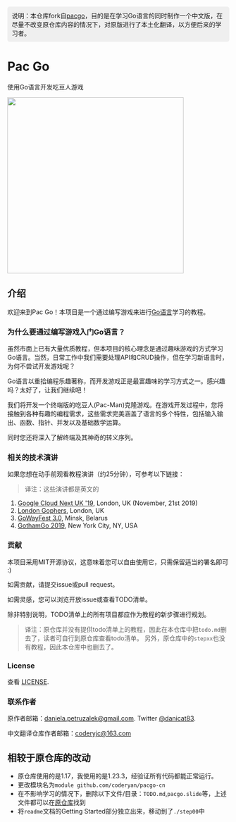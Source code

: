 <div style="background-color: #efefef; padding: 10px; margin: 5px 0;border-radius: 5px;">
说明：本仓库fork自<a href="https://github.com/danicat/pacgo" target="_blank">pacgo</a>，目的是在学习Go语言的同时制作一个中文版，在尽量不改变原仓库内容的情况下，对原版进行了本土化翻译，以方便后来的学习者。
</div>

# Pac Go

使用Go语言开发吃豆人游戏

<img src="./screenshot.jpg" height="400px" width="400px" />

## 介绍

欢迎来到Pac Go！本项目是一个通过编写游戏来进行[Go语言](https://golang.org)学习的教程。

### 为什么要通过编写游戏入门Go语言？

虽然市面上已有大量优质教程，但本项目的核心理念是通过趣味游戏的方式学习Go语言。当然，日常工作中我们需要处理API和CRUD操作，但在学习新语言时，为何不尝试开发游戏呢？

Go语言以重拾编程乐趣著称，而开发游戏正是最富趣味的学习方式之一。感兴趣吗？太好了，让我们继续吧！

我们将开发一个终端版的吃豆人(Pac-Man)克隆游戏。在游戏开发过程中，您将接触到各种有趣的编程需求，这些需求完美涵盖了语言的多个特性，包括输入输出、函数、指针、并发以及基础数学运算。

同时您还将深入了解终端及其神奇的转义序列。

### 相关的技术演讲

如果您想在动手前观看教程演讲（约25分钟），可参考以下链接：

> 译注：这些演讲都是英文的

1. [Google Cloud Next UK '19](https://cloud.withgoogle.com/next/uk/sessions?session=DZ224), London, UK (November, 21st 2019)
2. [London Gophers](https://youtu.be/SM8LTMnB4x0), London, UK
3. [GoWayFest 3.0](https://youtu.be/0qvW4kIlS8I), Minsk, Belarus
4. [GothamGo 2019](https://youtu.be/GH0DlCKTppE), New York City, NY, USA

### 贡献

本项目采用MIT开源协议，这意味着您可以自由使用它，只需保留适当的署名即可 :)

如需贡献，请提交issue或pull request。

如需灵感，您可以浏览开放issue或查看TODO清单。

除非特别说明，TODO清单上的所有项目都应作为教程的新步骤进行规划。

> 译注：原仓库并没有提供todo清单上的教程，因此在本仓库中把`todo.md`删去了，读者可自行到原仓库查看todo清单。
> 另外，原仓库中的`stepxx`也没有教程，因此本仓库中也删去了。

### License

查看 [LICENSE](LICENSE).

### 联系作者

原作者邮箱：[daniela.petruzalek@gmail.com](mailto:daniela.petruzalek@gmail.com). Twitter [@danicat83](https://twitter.com/danicat83).

中文翻译仓库作者邮箱：[coderyjc@163.com](mailto:coderyjc@163.com)

## 相较于原仓库的改动

- 原仓库使用的是1.17，我使用的是1.23.3，经验证所有代码都能正常运行。
- 更改模块名为`module github.com/coderyan/pacgo-cn`
- 在不影响学习的情况下，删除以下文件/目录：`TODO.md`,`pacgo.slide`等，上述文件都可以在[原仓库](https://github.com/danicat/pacgo)找到
- 将`readme`文档的Getting Started部分独立出来，移动到了`./step00`中
